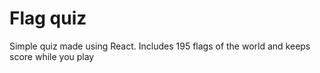 # Flag quiz

Simple quiz made using React. Includes 195 flags of the world and keeps score while you play
